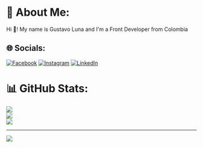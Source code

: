 # 💫 About Me:
Hi 👋! My name is Gustavo Luna and I'm a Front Developer from Colombia


## 🌐 Socials:
[![Facebook](https://img.shields.io/badge/Facebook-%231877F2.svg?logo=Facebook&logoColor=white)](https://www.facebook.com/KunstForsta/) [![Instagram](https://img.shields.io/badge/Instagram-%23E4405F.svg?logo=Instagram&logoColor=white)](https://www.instagram.com/kunst_forsta/) [![LinkedIn](https://img.shields.io/badge/LinkedIn-%230077B5.svg?logo=linkedin&logoColor=white)](https://www.linkedin.com/in/gustavo-luna-sarmiento-20a959249/) 
# 📊 GitHub Stats:
![](https://github-readme-stats.vercel.app/api?username=GustavoLS1&theme=dark&hide_border=false&include_all_commits=false&count_private=false)<br/>
![](https://github-readme-streak-stats.herokuapp.com/?user=GustavoLS1&theme=dark&hide_border=false)<br/>
![](https://github-readme-stats.vercel.app/api/top-langs/?username=GustavoLS1&theme=dark&hide_border=false&include_all_commits=false&count_private=false&layout=compact)

---
[![](https://visitcount.itsvg.in/api?id=GustavoLS1&icon=0&color=0)](https://visitcount.itsvg.in)

<!-- Proudly created with GPRM ( https://gprm.itsvg.in ) -->
